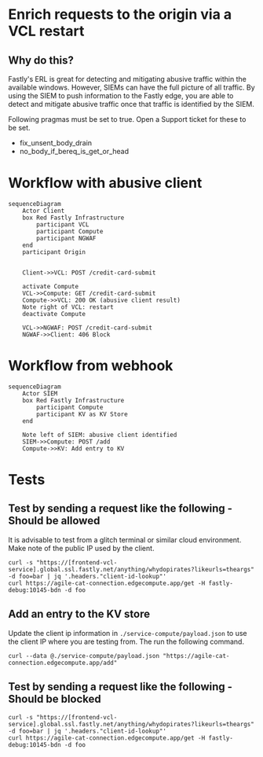 # Enrich requests to the origin via a VCL restart

## Why do this?

Fastly's ERL is great for detecting and mitigating abusive traffic within the available windows. However, SIEMs can have the full picture of all traffic. By using the SIEM to push information to the Fastly edge, you are able to detect and mitigate abusive traffic once that traffic is identified by the SIEM. 

Following pragmas must be set to true. Open a Support ticket for these to be set.
* fix_unsent_body_drain
* no_body_if_bereq_is_get_or_head

# Workflow with abusive client
```mermaid
sequenceDiagram
    Actor Client
    box Red Fastly Infrastructure
        participant VCL
        participant Compute
        participant NGWAF
    end
    participant Origin
    
    
    Client->>VCL: POST /credit-card-submit

    activate Compute
    VCL->>Compute: GET /credit-card-submit
    Compute->>VCL: 200 OK (abusive client result)
    Note right of VCL: restart
    deactivate Compute

    VCL->>NGWAF: POST /credit-card-submit
    NGWAF->>Client: 406 Block
```

# Workflow from webhook
```mermaid
sequenceDiagram
    Actor SIEM
    box Red Fastly Infrastructure
        participant Compute
        participant KV as KV Store
    end    

    Note left of SIEM: abusive client identified
    SIEM->>Compute: POST /add
    Compute->>KV: Add entry to KV

```

# Tests

## Test by sending a request like the following - Should be allowed

It is advisable to test from a glitch terminal or similar cloud environment. Make note of the public IP used by the client.

```
curl -s "https://[frontend-vcl-service].global.ssl.fastly.net/anything/whydopirates?likeurls=theargs" -d foo=bar | jq '.headers."client-id-lookup"'
curl https://agile-cat-connection.edgecompute.app/get -H fastly-debug:10145-bdn -d foo
```



## Add an entry to the KV store
Update the client ip information in `./service-compute/payload.json` to use the client IP where you are testing from. The run the following command.

```
curl --data @./service-compute/payload.json "https://agile-cat-connection.edgecompute.app/add"
```

## Test by sending a request like the following - Should be blocked

```
curl -s "https://[frontend-vcl-service].global.ssl.fastly.net/anything/whydopirates?likeurls=theargs" -d foo=bar | jq '.headers."client-id-lookup"'
curl https://agile-cat-connection.edgecompute.app/get -H fastly-debug:10145-bdn -d foo
```
